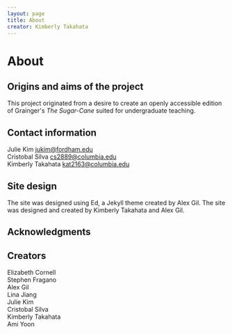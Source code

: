```yaml
---
layout: page
title: About
creator: Kimberly Takahata
---
```



# About

## Origins and aims of the project  

This project originated from a desire to create an openly accessible edition of Grainger's *The Sugar-Cane* suited for undergraduate teaching. <!--further aims: pedagogically, thematically, etc.-->

## Contact information  

Julie Kim jukim@fordham.edu  
Cristobal Silva cs2889@columbia.edu  
Kimberly Takahata kat2163@columbia.edu  

## Site design

The site was designed using Ed, a Jekyll theme created by Alex Gil. The site was designed and created by Kimberly Takahata and Alex Gil. 

## Acknowledgments  

<!--insert acknowledgements-->

## Creators

Elizabeth Cornell  
Stephen Fragano  
Alex Gil  
Lina Jiang  
Julie Kim  
Cristobal Silva  
Kimberly Takahata  
Ami Yoon  

